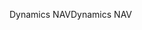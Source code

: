<span data-ttu-id="a1070-101">Dynamics NAV</span><span class="sxs-lookup"><span data-stu-id="a1070-101">Dynamics NAV</span></span>